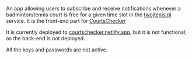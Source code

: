 An app allowing users to subscribe and receive notifications whenever a badminton/tennis court is free for a given time slot in the [twojtenis.pl](twojtenis.pl) service.
It is the front-end part for [CourtsChecker](https://github.com/brestmoor/CourtsChecker)

It is currently deployed to [courtschecker.netlify.app](courtschecker.netlify.app), but it is not functional, as the back-end is not deployed.

All the keys and passwords are not active.
